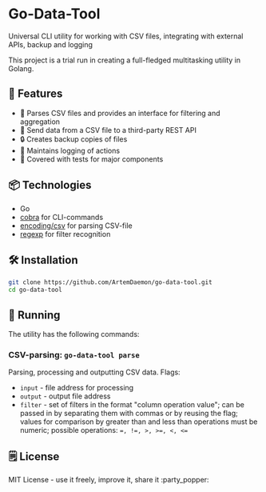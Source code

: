 # Go-Data-Tool
Universal CLI utility for working with CSV files, integrating with external APIs, backup and logging

This project is a trial run in creating a full-fledged multitasking utility in Golang.

## 🚀 Features
- 📃 Parses CSV files and provides an interface for filtering and aggregation
- 🚚 Send data from a CSV file to a third-party REST API
- 🔒 Creates backup copies of files
- 📝 Maintains logging of actions
- 🚧 Covered with tests for major components

## 📦 Technologies
- Go
- [cobra](https://github.com/spf13/cobra) for CLI-commands
- [encoding/csv](https://pkg.go.dev/encoding/csv) for parsing CSV-file
- [regexp](https://pkg.go.dev/regexp) for filter recognition

## 🛠️ Installation
```bash
git clone https://github.com/ArtemDaemon/go-data-tool.git
cd go-data-tool
```

## 🏃 Running
The utility has the following commands:
### CSV-parsing: `go-data-tool parse`
Parsing, processing and outputting CSV data. Flags:
- `input` - file address for processing
- `output` - output file address
- `filter` - set of filters in the format "column operation value";
can be passed in by separating them with commas or by reusing the flag;
values for comparison by greater than and less than operations must be numeric;
possible operations: `=, !=, >, >=, <, <=`

## 🗒️ License
MIT License - use it freely, improve it, share it :party_popper:
